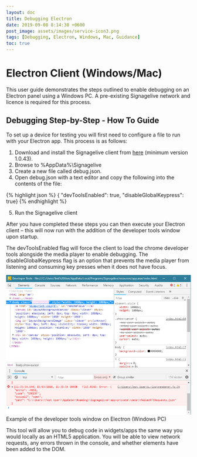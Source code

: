 ```yaml
---
layout: doc
title: Debugging Electron
date: 2019-09-08 8:14:30 +0600
post_image: assets/images/service-icon3.png
tags: [Debugging, Electron, Windows, Mac, Guidance]
toc: true
---
```

# Electron Client (Windows/Mac)

This user guide demonstrates the steps outlined to enable debugging on an Electron panel using a Windows PC.  A pre-existing Signagelive network and licence is required for this process.

## Debugging Step-by-Step - How To Guide

To set up a device for testing you will first need to configure a file to run with your Electron app. This process is as follows:

1. Download and install the Signagelive client from <a target="_blank" href="https://clients.signagelive.com/windows/Signagelive.exe">here</a> (minimum version 1.0.43).
2. Browse to %AppData%\Signagelive
3. Create a new file called debug.json.
4. Open debug.json with a text editor and copy the following into the contents of the file:

{% highlight json %}
{ "devToolsEnabled": true, "disableGlobalKeypress": true}
{% endhighlight %}

5. Run the Signagelive client

After you have completed these steps you can then execute your Electron client – this will now run with the addition of the developer tools window upon startup.

The devToolsEnabled flag will force the client to load the chrome developer tools alongside the media player to enable debugging.
The disableGlobalKeypress flag is an option that prevents the media player from listening and consuming key presses when it does not have focus.

<img src="/assets/images/debugging-electron/debugging-electron-1.png">
<br>
Example of the developer tools window on Electron (Windows PC)

This tool will allow you to debug code in widgets/apps the same way you would locally as an HTML5 application. You will be able to view network requests, any errors thrown in the console, and whether elements have been added to the DOM.